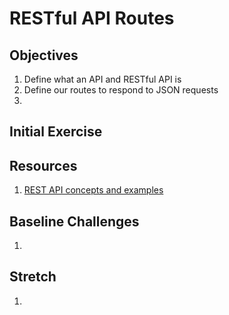 # RESTful API Routes

## Objectives

1. Define what an API and RESTful API is
1. Define our routes to respond to JSON requests
1.

## Initial Exercise


## Resources

1. [REST API concepts and examples](https://www.youtube.com/watch?v=7YcW25PHnAA)

## Baseline Challenges

1.

## Stretch

1.

